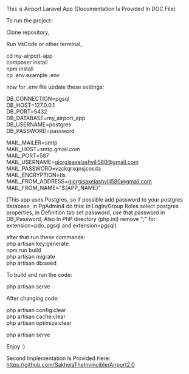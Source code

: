 This is Airport Laravel App
(Documentation Is Provided In DOC File)

To run the project:

Clone repository,

Run VsCode or other terminal,

cd my-airport-app    
composer install    
npm install    
cp .env.example .env    
  
now for .env file update these settings:  
  
DB_CONNECTION=pgsql  
DB_HOST=127.0.0.1  
DB_PORT=5432  
DB_DATABASE=my_airport_app  
DB_USERNAME=postgres  
DB_PASSWORD=password  
    
MAIL_MAILER=smtp  
MAIL_HOST=smtp.gmail.com  
MAIL_PORT=587  
MAIL_USERNAME=giorgisaxelashvili580@gmail.com  
MAIL_PASSWORD=vzckqrxqnsjcosda  
MAIL_ENCRYPTION=tls  
MAIL_FROM_ADDRESS=giorgisaxelashvili580@gmail.com  
MAIL_FROM_NAME="${APP_NAME}"  
  
    
(This app uses Postgres, so if possible add password to your postgres database,
in PgAdmin4 do this: in Login/Group Roles select postgres properties, in Definition tab set password, use that password in DB_Password,
Also In PhP directory (php.ini) remove ";" for extension=pdo_pgsql and extension=pgsql)

after that run these commands:    
php artisan key:generate    
npm run build  
php artisan migrate     
php artisan db:seed      


To build and run the code:  

php artisan serve      


After changing code:    

php artisan config:clear    
php artisan cache:clear  
php artisan optimize:clear  
  
php artisan serve    

Enjoy :)

Second Implementation Is Provided Here:  
https://github.com/SakhelaTheInvincible/Airport2.0  

